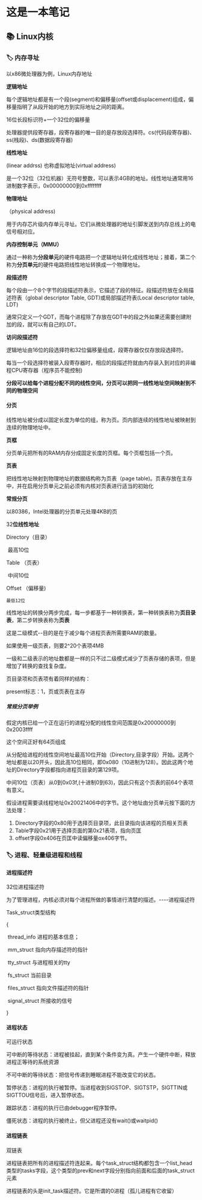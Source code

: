 # 这是一本笔记

## 📚 Linux内核

### 🏷 内存寻址

以x86微处理器为例，Linux内存地址

**逻辑地址**

每个逻辑地址都是有一个段(segment)和偏移量(offset或displacement)组成，偏移量指明了从段开始的地方到实际地址之间的距离。

16位长段标识符+一个32位的偏移量

处理器提供段寄存器，段寄存器的唯一目的是存放段选择符。cs(代码段寄存器)、ss(栈段)、ds(数据段寄存器)

**线性地址**

(linear addrss) 也称虚拟地址(virtual address)

是一个32位（32位机器）无符号整数，可以表示4GB的地址。线性地址通常用16进制数字表示，0x00000000到0xffffffff

**物理地址**

（physical address)

用于内存芯片级内存单元寻址。它们从微处理器的地址引脚发送到内存总线上的电信号相对应。

**内存控制单元（MMU）**

通过一种称为**分段单元**的硬件电路把一个逻辑地址转化成线性地址；接着，第二个称为**分页单元**的硬件电路把线性地址转换成一个物理地址。

**段描述符**

每个段由一个8个字节的段描述符表示，它描述了段的特征。段描述符放在全局描述符表（global descriptor Table, GDT)或局部描述符表(Local descriptor table, LDT)

通常只定义一个GDT，而每个进程除了存放在GDT中的段之外如果还需要创建附加的段，就可以有自己的LDT。

**访问段描述符**

逻辑地址由16位的段选择符和32位偏移量组成，段寄存器仅仅存放段选择符。

每当一个段选择符被装入段寄存器时，相应的段描述符就由内存装入到对应的非编程CPU寄存器（程序员不能控制)

**分段可以给每个进程分配不同的线性空间，分页可以把同一线性地址空间映射到不同的物理空间**

#### 分页

线性地址被分成以固定长度为单位的组，称为页。页内部连续的线性地址被映射到连续的物理地址中。

**页框**

分页单元把所有的RAM内存分成固定长度的页框。每个页框包括一个页。

**页表**

把线性地址映射到物理地址的数据结构称为页表（page table)。页表存放在主存中，并在启用分页单元之前必须有内核对页表进行适当的初始化

**常规分页**

以80386，Intel处理器的分页单元处理4KB的页

32**位线性地址**

Directory（目录）

​	最高10位

Table （页表）

​	中间10位

Offset （偏移量)

 	最低12位

线性地址的转换分两步完成，每一步都基于一种转换表，第一种转换表称为**页目录表**，第二步转换表称为**页表**

这是二级模式--目的是在于减少每个进程页表所需要RAM的数量。

如果使用一级页表，则要2^20个表项4MB

一级和二级表示的地址数都是一样的只不过二级模式减少了页表存储的表项，但是增加了转换的查找复杂度。

页目录项和页表项有着同样的结构：

present标志：1，页或页表在主存

##### 常规分页举例

假定内核已给一个正在运行的进程分配的线性空间范围是0x20000000到0x2003ffff

这个空间正好有64页组成

从分配给进程的线性空间地址最高10位开始（Directory,目录字段）开始。这两个地址都是以20开头，因此高10位相同，即0x080（10进制为128）。因此这两个地址的Directory字段都指向进程页目录的第129项。

中间10位（页表）从0到0x03f,(十进制0到63)，因此只有这个页表的前64个表项有意义。

假设进程需要读线程地址0x20021406中的字节。这个地址由分页单元按下面的方法处理：

1. Directory字段的0x80用于选择页目录项，此目录指向该进程的页相关页表
2. Table字段0x21用于选择页面的第0x21表项，指向页匡
3. offset字段0x406在页匡中读偏移量ox406字节。

### 🏷 进程、轻量级进程和线程

#### 进程描述符

32位进程描述符

为了管理进程，内核必须对每个进程所做的事情进行清楚的描述。----进程描述符

Task_struct类型结构

{

​	thread_info 进程的基本信息；

​	mm_struct    指向内存描述符的指针

​	tty_struct		与进程相关的tty

​	fs_struct			当前目录

​	files_struct		指向文件描述符的指针

​	signal_struct		所接收的信号

}

#### 进程状态

可运行状态

可中断的等待状态：进程被挂起，直到某个条件变为真。产生一个硬件中断，释放进程正等待的系统资源

不可中断的等待状态：把信号传递到睡眠进程不能改变它的状态。

暂停状态：进程的执行被暂停。当进程收到SIGSTOP、SIGTSTP，SIGTTIN或SIGTTOU信号后，进入暂停状态。

跟踪状态：进程的执行已由debugger程序暂停。

僵死状态：进程的执行被终止，但父进程还没有wait()或waitpid()

#### 进程链表

双链表

进程链表把所有的进程描述符连起来。每个task_struct结构都包含一个list_head类型的tasks字段，这个类型的prev和next字段分别指向前面和后面的task_struct元素

进程链表的头是init_task描述符。它是所谓的0进程（孤儿进程有它收留）